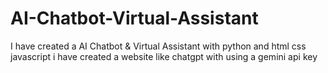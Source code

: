# AI-Chatbot-Virtual-Assistant
I have created a AI Chatbot &amp; Virtual Assistant with python and html css javascript i have created a website like chatgpt with using a gemini api key
